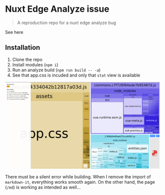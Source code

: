 # Nuxt Edge Analyze issue

> A reproduction repo for a nuxt edge analyze bug

See here[]()

## Installation

1. Clone the repo
2. Install modules (`npm i`)
3. Run an analyze build (`npm run build -- -a`)
4. See that app.css is incuded and only that `stat` view is available

![Analyze overview](./other/analyze_bug.png)

There must be a silent error while building. When I remove the import of `markdown-it`,
everything works smooth again. On the other hand, the page (`/md`) is working as intended
as well...
